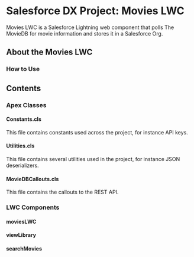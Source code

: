 # Salesforce DX Project: Movies LWC

Movies LWC is a Salesforce Lightning web component that polls The MovieDB for movie information and stores it in a Salesforce Org.

## About the Movies LWC
### How to Use

## Contents
### Apex Classes
#### Constants.cls
This file contains constants used across the project, for instance API keys.

#### Utilities.cls
This file contains several utilities used in the project, for instance JSON deserializers.

#### MovieDBCallouts.cls
This file contains the callouts to the REST API.

### LWC Components
#### moviesLWC

#### viewLibrary

#### searchMovies